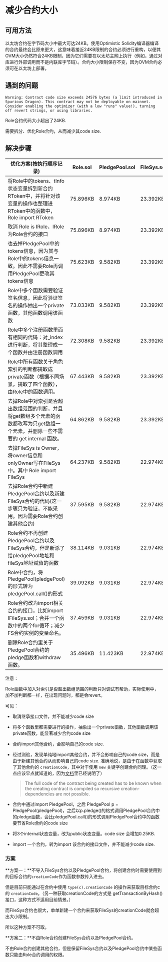 # 减少合约大小

## 可用方法

以太坊合约在字节码大小中最大可达24KB。使用Optimistic Solidity编译器编译的合约最终会比原来更大，这意味着接近24KB限制的合约必须进行重构，以便其OVM大小仍然符合24KB限制，因为它们需要在以太坊主网上执行（例如，通过对库进行外部调用而不是内联库字节码）。合约大小限制保存不变，因为OVM合约必须可在以太坊上部署。

## 遇到的问题

`Warning: Contract code size exceeds 24576 bytes (a limit introduced in Spurious Dragon). This contract may not be deployable on mainnet. Consider enabling the optimizer (with a low "runs" value!), turning off revert strings, or using libraries.`

Role合约代码大小超出了24KB.

需要拆分、优化Role合约，从而减少其code size.

## 解决步骤

| 优化方案(按执行顺序记录)                                                                    | Role.sol | PledgePool.sol | FileSys.sol |
| -------------------------------------------------------------------------------- | -------- | -------------- | ----------- |
| 将Role中的tokens、tInfo状态变量拆到新合约RToken中，并将针对该变量的操作也整理进RToken中的函数中，Role import RToken | 75.896KB | 8.974KB        | 23.392KB    |
| 取消 Role is IRole，IRole为Role合约的接口                                                 | 75.896KB | 8.974KB        | 23.392KB    |
| 也去掉PledgePool中的tokens信息，因为其与Role中的tokens信息一致。因此不需要Role再调用PledgePool更改其tokens信息   | 75.623KB | 9.582KB        | 23.392KB    |
| Role中多个函数需要验证签名信息，因此将验证签名的操作抽出一个private函数，其他函数调用该函数                              | 73.033KB | 9.582KB        | 23.392KB    |
| Role中多个注册函数里面有相同的代码：对_index 进行判断，将其整理成一个函数并由注册函数调用                               | 72.308KB | 9.582KB        | 23.392KB    |
| Role中所有函数关于角色索引的判断都提取成private函数（根据不同场景，提取了四个函数），由Role中的函数调用。                     | 67.443KB | 9.582KB        | 23.392KB    |
| 去掉Role中对索引是否超出数组范围的判断，并且将get数组多个元素的函数都改写为只get数组一个元素，并删除一些不需要的 get internal 函数。   | 64.862KB | 9.582KB        | 23.392KB    |
| 去掉FileSys is Owner，将owner信息和onlyOwner写在FileSys中。其中 Role import FileSys           | 64.237KB | 9.582KB        | 22.974KB    |
| 去掉Role合约中新建PledgePool合约以及新建FileSys合约的代码(这一步骤只为验证，不能采用。因为需要Role合约创建其他合约)          | 37.595KB | 9.582KB        | 22.974KB    |
| Role合约不再创建PledgePool合约以及FileSys合约，但是新添了给pledgePool地址和fileSys地址赋值的函数              | 38.114KB | 9.031KB        | 22.974KB    |
| Role中合约，将PledgePool(pledgePool)的形式转为pledgePool.call()的形式                         | 39.092KB | 9.031KB        | 22.974KB    |
| Role合约改为import相关合约的接口，比如import IFileSys.sol；合并一个函数中的两个for循环；减少FS合约实例的变量命名。       | 37.459KB | 9.031KB        | 22.974KB    |
| 删除Role合约里关于PledgePool合约的pledge函数和withdraw函数。                                     | 35.496KB | 11.423KB       | 22.974KB    |

注意：

Role函数中加入对索引是否超出数组范围的判断只对调试有帮助，实际使用中，加不加判断都一样，在出现问题时，都是会revert。

可见：

* 取消继承接口文件，并不能减少code size

* 将多个函数里都需要进行的操作，抽象出一个private函数，其他函数调用该private函数，能显著减少合约code size

* 合约import其他合约，会影响自己的code size.

* 经过测验，发现单纯地import其他合约，并不会影响自己的code size，而是由于新建其他合约从而影响自己的code size. 准确地说，是由于在函数中获取了其他合约的 `creationCode`，其中对于使用 `new` 关键字创建合约同理。（这一点应该早点就知道的，因为[文档](https://docs.soliditylang.org/en/v0.8.6/control-structures.html#creating-contracts-via-new)里已经说明了）
  
  > The full code of the contract being created has to be known when the creating contract is compiled so recursive creation-dependencies are not possible.

* 合约中通过import PledgePool，之后 PledgePool p = PledgePool(pledgePool)，之后以p.pledge()的格式调用PledgePool合约中的pledge函数，会比pledgePool.call()的形式调用PledgePool合约中的函数要节省Role合约的code size

* 将3个internal状态变量，改为public状态变量。code size 会增加0.25KB.

* import 一个合约，转为import 该合约的接口文件，并不能减少code size.

### 方案

**方案一：**不导入FileSys合约以及PledgePool合约，将创建合约时需要使用到的目标合约的`creationCode`作为函数参数传入进去。

但是目前只能通过在合约中使用 `type(c).creationCode` 的操作来获取目标合约c的 `creationCode`。（另一种获取creationCode的方式是 getTransactionByHash() 接口，这种方式不适用目前情景。）

而FileSys合约也很大，单单新建一个合约来获取FileSys的creationCode就会超出大小限制。

所以这种方案不可取。

**方案二：**不由Role合约创建FileSys合约以及PledgePool合约。

不由Role合约创建其他合约，但是保留FileSys合约以及PledgePool合约中某些函数只能由Role合约调用的权限。 